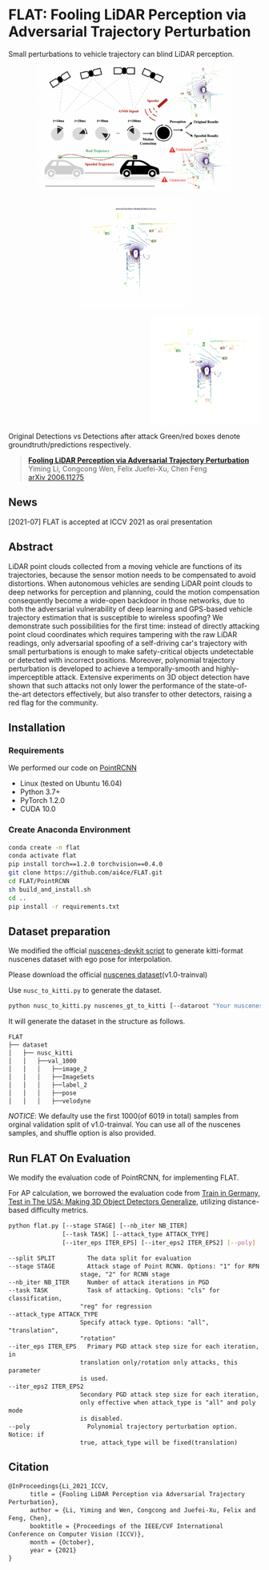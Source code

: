 # FLAT: Fooling LiDAR Perception via Adversarial Trajectory Perturbation

Small perturbations to vehicle trajectory can blind LiDAR perception.

<p align="center"><img src='docs/pics/FLAT.png' align="center" height="250px"> </p>

<p align="center"> <img src='docs/pics/0558_original.gif' align="center" height="220px"> </p><p align="right"> <img src='docs/pics/0558_distorted.gif' align="center" height="220px"> </p>
Original Detections vs Detections after attack
Green/red boxes denote groundtruth/predictions respectively.

> [**Fooling LiDAR Perception via Adversarial Trajectory Perturbation**](https://arxiv.org/abs/2103.15326)        
> Yiming Li, Congcong Wen, Felix Juefei-Xu, Chen Feng        
> [arXiv 2006.11275](https://arxiv.org/abs/2103.15326)

## News

[2021-07] FLAT is accepted at ICCV 2021 as oral presentation

## Abstract
LiDAR point clouds collected from a moving vehicle are functions of its trajectories, because the sensor motion needs to be compensated to avoid distortions. When autonomous vehicles are sending LiDAR point clouds to deep networks for perception and planning, could the motion compensation consequently become a wide-open backdoor in those networks, due to both the adversarial vulnerability of deep learning and GPS-based vehicle trajectory estimation that is susceptible to wireless spoofing? We demonstrate such possibilities for the first time: instead of directly attacking point cloud coordinates which requires tampering with the raw LiDAR readings, only adversarial spoofing of a self-driving car's trajectory with small perturbations is enough to make safety-critical objects undetectable or detected with incorrect positions. Moreover, polynomial trajectory perturbation is developed to achieve a temporally-smooth and highly-imperceptible attack. Extensive experiments on 3D object detection have shown that such attacks not only lower the performance of the state-of-the-art detectors effectively, but also transfer to other detectors, raising a red flag for the community. 

## Installation
### Requirements
We performed our code on [PointRCNN](https://github.com/sshaoshuai/PointRCNN)
* Linux (tested on Ubuntu 16.04)
* Python 3.7+
* PyTorch 1.2.0
* CUDA 10.0

### Create Anaconda Environment
```bash
conda create -n flat
conda activate flat
pip install torch==1.2.0 torchvision==0.4.0
git clone https://github.com/ai4ce/FLAT.git
cd FLAT/PointRCNN
sh build_and_install.sh
cd ..
pip install -r requirements.txt
```

## Dataset preparation
We modified the official [nuscenes-devkit script](https://github.com/nutonomy/nuscenes-devkit/blob/master/python-sdk/nuscenes/scripts/export_kitti.py) to generate kitti-format nuscenes dataset with ego pose for interpolation.

Please download the official [nuscenes dataset](https://www.nuscenes.org/nuscenes)(v1.0-trainval)

Use ```nusc_to_kitti.py``` to generate the dataset.

```bash
python nusc_to_kitti.py nuscenes_gt_to_kitti [--dataroot "Your nuscenes dataroot"]
```

It will generate the dataset in the structure as follows.
```
FLAT
├── dataset
│   ├── nusc_kitti
│   │   ├──val_1000
│   │   │   ├──image_2
│   │   │   ├──ImageSets
│   │   │   ├──label_2
│   │   │   ├──pose
│   │   │   ├──velodyne
```

*NOTICE*: We defaulty use the first 1000(of 6019 in total) samples from orginal validation split of v1.0-trainval. You can use all of the nuscenes samples, and shuffle option is also provided.

## Run FLAT On Evaluation
We modify the evaluation code of PointRCNN, for implementing FLAT.

For AP calculation, we borrowed the evaluation code from [Train in Germany, Test in The USA: Making 3D Object Detectors Generalize](https://github.com/cxy1997/3D_adapt_auto_driving), utilizing distance-based difficulty metrics.

```bash
python flat.py [--stage STAGE] [--nb_iter NB_ITER]
               [--task TASK] [--attack_type ATTACK_TYPE] 
               [--iter_eps ITER_EPS] [--iter_eps2 ITER_EPS2] [--poly]
```

```
--split SPLIT         The data split for evaluation
--stage STAGE         Attack stage of Point RCNN. Options: "1" for RPN
                    stage, "2" for RCNN stage
--nb_iter NB_ITER     Number of attack iterations in PGD
--task TASK           Task of attacking. Options: "cls" for classification,
                    "reg" for regression
--attack_type ATTACK_TYPE
                    Specify attack type. Options: "all", "translation",
                    "rotation"
--iter_eps ITER_EPS   Primary PGD attack step size for each iteration, in
                    translation only/rotation only attacks, this parameter
                    is used.
--iter_eps2 ITER_EPS2
                    Secondary PGD attack step size for each iteration,
                    only effective when attack_type is "all" and poly mode
                    is disabled.
--poly                Polynomial trajectory perturbation option. Notice: if
                    true, attack_type will be fixed(translation)
```


## Citation
```
@InProceedings{Li_2021_ICCV,
      title = {Fooling LiDAR Perception via Adversarial Trajectory Perturbation},
      author = {Li, Yiming and Wen, Congcong and Juefei-Xu, Felix and Feng, Chen},
      booktitle = {Proceedings of the IEEE/CVF International Conference on Computer Vision (ICCV)},
      month = {October},
      year = {2021}
}
```